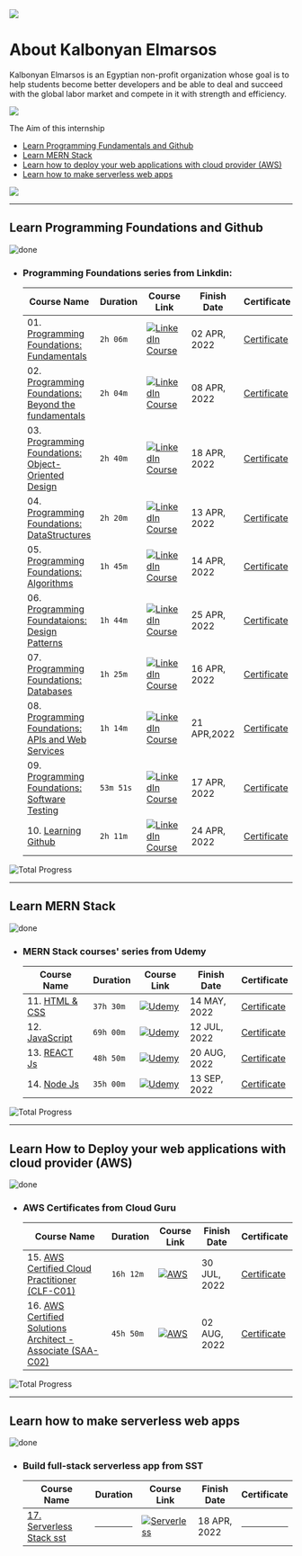 <div> <img src="https://media-exp1.licdn.com/dms/image/C4E1BAQEz0VsOWR5lgA/company-background_10000/0/1629894246434?e=2147483647&v=beta&t=gGdbMqGLajl9h697elZCsx5V8nd0m5oNcQd5O8NcDVg" > </div>

# About Kalbonyan Elmarsos

Kalbonyan Elmarsos is an Egyptian non-profit organization whose goal is to help students become better developers and be able to deal and succeed with the global labor market and compete in it with strength and efficiency.
<br />

<a href="https://www.linkedin.com/company/%D9%83%D8%A7%D9%84%D8%A8%D9%86%D9%8A%D8%A7%D9%86-%D8%A7%D9%84%D9%85%D8%B1%D8%B5%D9%88%D8%B5/" target="_blank"><img src="https://img.shields.io/badge/-Kalbonyan%20Elmarsos-0077B5?style=for-the-badge&logo=Linkedin&logoColor=white"/></a>

The Aim of this internship

- [Learn Programming Fundamentals and Github](#fundamental)
- [Learn MERN Stack](#mern)
- [Learn how to deploy your web applications with cloud provider (AWS)](#cloud)
- [Learn how to make serverless web apps](#sst)

<img src='https://camo.githubusercontent.com/3be688543c451f78722c8b9ae3b4a8b4b0aaed9e3bfc596174afa03b330cba2f/68747470733a2f2f696d672e736869656c64732e696f2f62616467652f546f74616c2532304e756d6265722532304f66253230486f757273253230466f72253230416c6c253230436f75727365732d253242323030682d626c7565'>

---

<!--Fundamentals and Github-->

## <section id="fundamental">Learn Programming Foundations and Github</section>

![done](https://camo.githubusercontent.com/19454507992f53e762b7f47301b50250d3bf4e69c0c7d9a32d4ff6a239f58b5a/68747470733a2f2f70726f67726573732d6261722e6465762f3130302f3f7469746c653d446f6e65)

- ### Programming Foundations series from Linkdin:
  | Course Name                                                                                                                                                    | Duration  | Course Link                                                                                                                                                                                                                                                            | Finish Date  | Certificate                                                                                                                                          |
  | -------------------------------------------------------------------------------------------------------------------------------------------------------------- | --------- | ---------------------------------------------------------------------------------------------------------------------------------------------------------------------------------------------------------------------------------------------------------------------- | ------------ | ---------------------------------------------------------------------------------------------------------------------------------------------------- |
  | 01. [Programming Foundations: Fundamentals](https://github.com/Youssef1S/Kalbonyan_Elmarsos/tree/main/Linkedin-Learning/01-Fundamentals)                       | `2h 06m`  | [![LinkedIn Course](https://img.shields.io/badge/LinkedIn-0077B5?style=for-the-badge&logo=linkedin&logoColor=white)](https://www.linkedin.com/learning/programming-foundations-fundamentals-3/?resume=false)                                                           | 02 APR, 2022 | [Certificate](https://www.linkedin.com/learning/certificates/9a1efc7fe983fb7f9c9e49c446bfa0e1a4befc643f10d66c9c9146d417dd527d?trk=share_certificate) |
  | 02. [Programming Foundations: Beyond the fundamentals](https://github.com/Youssef1S/Kalbonyan_Elmarsos/tree/main/Linkedin-Learning/02-Beyond-The-Fundamentals) | `2h 04m`  | [![LinkedIn Course](https://img.shields.io/badge/LinkedIn-0077B5?style=for-the-badge&logo=linkedin&logoColor=white)](https://www.linkedin.com/learning/programming-foundations-beyond-the-fundamentals/?resume=false)                                                  | 08 APR, 2022 | [Certificate](https://www.linkedin.com/learning/certificates/7681987ab73d527fb0a4f166c29351844a0804b5c3dcb841fe154669a2ad31f7?trk=share_certificate) |
  | 03. [Programming Foundations: Object-Oriented Design](https://github.com/Youssef1S/Kalbonyan_Elmarsos/tree/main/Linkedin-Learning/03-Object-oriented-design)   | `2h 40m`  | [![LinkedIn Course](https://img.shields.io/badge/LinkedIn-0077B5?style=for-the-badge&logo=linkedin&logoColor=white)](https://www.linkedin.com/learning/programming-foundations-object-oriented-design-3/?resume=false)                                                 | 18 APR, 2022 | [Certificate](https://www.linkedin.com/learning/certificates/aed27a2484570e692c8fbec176b75b0ded0fdfbde90edbe7779806581e2f3d8e?trk=share_certificate) |
  | 04. [Programming Foundations: DataStructures](https://github.com/Youssef1S/Kalbonyan_Elmarsos/tree/main/Linkedin-Learning/04-Datastructures)                   | `2h 20m`  | [![LinkedIn Course](https://img.shields.io/badge/LinkedIn-0077B5?style=for-the-badge&logo=linkedin&logoColor=white)](https://www.linkedin.com/learning/programming-foundations-data-structures-2/understand-data-structures)                                           | 13 APR, 2022 | [Certificate](https://www.linkedin.com/learning/certificates/f4372e9988e5137f95da956d4a1a4d109d6fbcac647d8d4898d949484ec94c28?trk=share_certificate) |
  | 05. [Programming Foundations: Algorithms](https://github.com/Youssef1S/Kalbonyan_Elmarsos/tree/main/Linkedin-Learning/05-Algorithms)                           | `1h 45m`  | [![LinkedIn Course](https://img.shields.io/badge/LinkedIn-0077B5?style=for-the-badge&logo=linkedin&logoColor=white)](https://www.linkedin.com/learning/programming-foundations-algorithms?resume=false)                                                                | 14 APR, 2022 | [Certificate](https://www.linkedin.com/learning/certificates/761b3f4b3a77d1fb228ccda959187a44b8f3cb27164b5a0af8d88c1e0288f7aa?trk=share_certificate) |
  | 06. [Programming Foundataions: Design Patterns](https://github.com/Youssef1S/Kalbonyan_Elmarsos/tree/main/Linkedin-Learning/06-Design-patterns)                | `1h 44m`  | [![LinkedIn Course](https://img.shields.io/badge/LinkedIn-0077B5?style=for-the-badge&logo=linkedin&logoColor=white)](https://www.linkedin.com/learning/programming-foundations-design-patterns-2?resume=false)                                                         | 25 APR, 2022 | [Certificate](https://www.linkedin.com/learning/certificates/f41d037711902e131631eff2671339a4f10460fc15cea08230e8e972be3841ee?trk=share_certificate) |
  | 07. [Programming Foundations: Databases](https://github.com/Youssef1S/Kalbonyan_Elmarsos/tree/main/Linkedin-Learning/07-Databases)                             | `1h 25m`  | [![LinkedIn Course](https://img.shields.io/badge/LinkedIn-0077B5?style=for-the-badge&logo=linkedin&logoColor=white)](https://www.linkedin.com/learning/programming-foundations-databases-2/?resume=false)                                                              | 16 APR, 2022 | [Certificate](https://www.linkedin.com/learning/certificates/a16ff6ae5de59b1bb666324bd3dd9d7221e6c74fe59df150a0a35c9f60783260?trk=share_certificate) |
  | 08. [Programming Foundations: APIs and Web Services](https://github.com/Youssef1S/Kalbonyan_Elmarsos/tree/main/Linkedin-Learning/08-APIs-Web-Services)         | `1h 14m`  | [![LinkedIn Course](https://img.shields.io/badge/LinkedIn-0077B5?style=for-the-badge&logo=linkedin&logoColor=white)](https://www.linkedin.com/learning/programming-foundations-apis-and-web-services/communicate-on-the-web-using-services?autoplay=true&resume=false) | 21 APR,2022  | [Certificate](https://www.linkedin.com/learning/certificates/2697f1ecbcf9b28dc53d61b7e96483ddb6d48701f407c7e0ae061975148d6b06?trk=share_certificate) |
  | 09. [Programming Foundations: Software Testing](https://github.com/Youssef1S/Kalbonyan_Elmarsos/tree/main/Linkedin-Learning/09-Software-testing)               | `53m 51s` | [![LinkedIn Course](https://img.shields.io/badge/LinkedIn-0077B5?style=for-the-badge&logo=linkedin&logoColor=white)](https://www.linkedin.com/learning/programming-foundations-software-testing-qa?resume=false)                                                       | 17 APR, 2022 | [Certificate](https://www.linkedin.com/learning/certificates/8ed5ff3e49c775ff0a41370f7102bb2080cc30951597a61775c362bde97c62bc?trk=share_certificate) |
  | 10. [Learning Github](https://github.com/Youssef1S/Kalbonyan_Elmarsos/tree/main/Linkedin-Learning/10-Github)                                                   | `2h 11m`  | [![LinkedIn Course](https://img.shields.io/badge/LinkedIn-0077B5?style=for-the-badge&logo=linkedin&logoColor=white)](https://www.linkedin.com/learning/learning-github)                                                                                                | 24 APR, 2022 | [Certificate](https://www.linkedin.com/learning/certificates/9ded6973522c5e51e613041ee6b637c06eccc8090c5b1c268ce59e7018148f34?trk=share_certificate) |

![Total Progress](https://img.shields.io/badge/Total%20hours%20for%20these%20courses-17h%2013m-blue)

---

<!-- MERN Stack -->

## <section id="mern">Learn MERN Stack</section>

![done](https://camo.githubusercontent.com/19454507992f53e762b7f47301b50250d3bf4e69c0c7d9a32d4ff6a239f58b5a/68747470733a2f2f70726f67726573732d6261722e6465762f3130302f3f7469746c653d446f6e65)

- ### MERN Stack courses' series from Udemy

  | Course Name                                                                                     | Duration  | Course Link                                                                                                                                                                                 | Finish Date  | Certificate                                                                               |
  | ----------------------------------------------------------------------------------------------- | --------- | ------------------------------------------------------------------------------------------------------------------------------------------------------------------------------------------- | ------------ | ----------------------------------------------------------------------------------------- |
  | 11. [HTML & CSS](https://github.com/Youssef1S/Kalbonyan_Elmarsos/tree/main/Udemy/11-HTML%26CSS) | `37h 30m` | [![Udemy](https://img.shields.io/badge/Udemy-A435F0?style=for-the-badge&logo=Udemy&logoColor=white)](https://www.udemy.com/course/design-and-develop-a-killer-website-with-html5-and-css3/) | 14 MAY, 2022 | [Certificate](https://www.udemy.com/certificate/UC-0da8b782-ab44-4979-ad3d-933d7d0103e7/) |
  | 12. [JavaScript](https://github.com/Youssef1S/Kalbonyan_Elmarsos/tree/main/Udemy/12-JavaScript) | `69h 00m` | [![Udemy](https://img.shields.io/badge/Udemy-A435F0?style=for-the-badge&logo=Udemy&logoColor=white)](https://www.udemy.com/course/the-complete-javascript-course/)                          | 12 JUL, 2022 | [Certificate](https://www.udemy.com/certificate/UC-dbb30c9e-e168-4bf1-a621-5e9c82ff4110/) |
  | 13. [REACT Js](Udemy/13-React-Js/)                                                              | `48h 50m` | [![Udemy](https://img.shields.io/badge/Udemy-A435F0?style=for-the-badge&logo=Udemy&logoColor=white)](https://www.udemy.com/course/react-the-complete-guide-incl-redux/)                     | 20 AUG, 2022 | [Certificate](https://www.udemy.com/certificate/UC-011174c9-ca88-4a33-9918-fc27d61ba379/) |
  | 14. [Node Js](Udemy/14-Node-Js/)                                                                | `35h 00m` | [![Udemy](https://img.shields.io/badge/Udemy-A435F0?style=for-the-badge&logo=Udemy&logoColor=white)](https://www.udemy.com/course/the-complete-nodejs-developer-course-2/)                  | 13 SEP, 2022 | [Certificate](https://www.udemy.com/certificate/UC-0665886a-8faf-4e76-a96d-0e927163c855/) |

![Total Progress](https://img.shields.io/badge/Total%20hours%20of%20these%20courses-191h%2020m-blue)

---

<!-- Cloud Guru -->

## <section id="cloud">Learn How to Deploy your web applications with cloud provider (AWS)</section>

![done](https://camo.githubusercontent.com/19454507992f53e762b7f47301b50250d3bf4e69c0c7d9a32d4ff6a239f58b5a/68747470733a2f2f70726f67726573732d6261722e6465762f3130302f3f7469746c653d446f6e65)

- ### AWS Certificates from Cloud Guru

  | Course Name                                                                                           | Duration  | Course Link                                                                                                                                                                                    | Finish Date  | Certificate                                            |
  | ----------------------------------------------------------------------------------------------------- | --------- | ---------------------------------------------------------------------------------------------------------------------------------------------------------------------------------------------- | ------------ | ------------------------------------------------------ |
  | 15. [AWS Certified Cloud Practitioner (CLF-C01)](A-Cloud-Guru/15-AWS-Cloud-Practitioner/)             | `16h 12m` | [![AWS](https://img.shields.io/badge/Amazon_AWS-fd7e14?style=for-the-badge&logo=amazonaws&logoColor=white)](https://learn.acloud.guru/course/aws--certified-cloud-practitioner/overview)       | 30 JUL, 2022 | [Certificate](https://verify.acloud.guru/943ADC7CEADF) |
  | 16. [AWS Certified Solutions Architect - Associate (SAA-C02)](A-Cloud-Guru/16-AWS-Solution-Architect) | `45h 50m` | [![AWS](https://img.shields.io/badge/Amazon_AWS-fd7e14?style=for-the-badge&logo=amazonaws&logoColor=white)](https://learn.acloud.guru/course/certified-solutions-architect-associate/overview) | 02 AUG, 2022 | [Certificate](https://verify.acloud.guru/C1EA580B0CC3) |

![Total Progress](https://img.shields.io/badge/Total%20hours%20of%20these%20courses-62h%2000m-blue)

---

## <section id="sst">Learn how to make serverless web apps</section>

![done](https://camo.githubusercontent.com/19454507992f53e762b7f47301b50250d3bf4e69c0c7d9a32d4ff6a239f58b5a/68747470733a2f2f70726f67726573732d6261722e6465762f3130302f3f7469746c653d446f6e65)

- ### Build full-stack serverless app from SST

  | Course Name                                   | Duration | Course Link                                                                                                                                                     | Finish Date  | Certificate |
  | --------------------------------------------- | -------- | --------------------------------------------------------------------------------------------------------------------------------------------------------------- | ------------ | ----------- |
  | [17. Serverless Stack sst](A-Serverless-App/) | <hr>     | [![Serverless](https://img.shields.io/static/v1?style=for-the-badge&message=Serverless&color=FD5750&logo=Serverless&logoColor=FFFFFF&label=)](https://sst.dev/) | 18 APR, 2022 | <hr>        |
